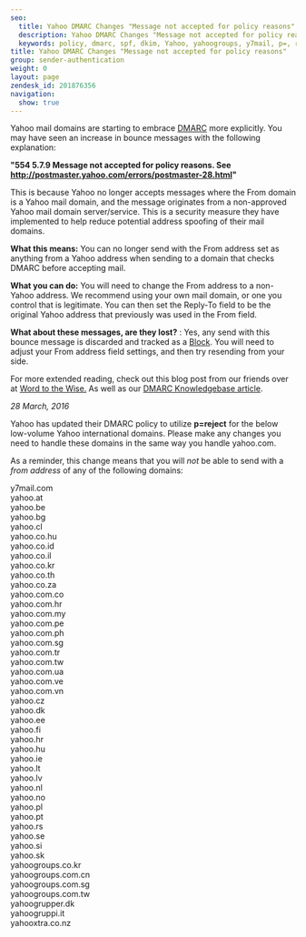 ```yaml
---
seo:
  title: Yahoo DMARC Changes "Message not accepted for policy reasons"
  description: Yahoo DMARC Changes "Message not accepted for policy reasons"
  keywords: policy, dmarc, spf, dkim, Yahoo, yahoogroups, y7mail, p=, reject, p=reject
title: Yahoo DMARC Changes "Message not accepted for policy reasons"
group: sender-authentication
weight: 0
layout: page
zendesk_id: 201876356
navigation:
  show: true
---
```


Yahoo mail domains are starting to embrace [DMARC](http://sendgrid.com/blog/dmarc-domain-based-message-authentication-reporting-conformance/) more explicitly. You may have seen an increase in bounce messages with the following explanation:

**"554 5.7.9 Message not accepted for policy reasons. See http://postmaster.yahoo.com/errors/postmaster-28.html"**

This is because Yahoo no longer accepts messages where the From domain is a Yahoo mail domain, and the message originates from a non-approved Yahoo mail domain server/service. This is a security measure they have implemented to help reduce potential address spoofing of their mail domains. 

 

**What this means:** You can no longer send with the From address set as anything from a Yahoo address when sending to a domain that checks DMARC before accepting mail. 

**What you can do:** You will need to change the From address to a non-Yahoo address. We recommend using your own mail domain, or one you control that is legitimate. You can then set the Reply-To field to be the original Yahoo address that previously was used in the From field. 

**What about these messages, are they lost?** : Yes, any send with this bounce message is discarded and tracked as a [Block](https://app.sendgrid.com/suppressions/blocks). You will need to adjust your From address field settings, and then try resending from your side.

 

For more extended reading, check out this blog post from our friends over at [Word to the Wise.](https://wordtothewise.com/2014/04/brief-dmarc-primer/) As well as our [DMARC Knowledgebase article](https://sendgrid.zendesk.com/hc/en-us/articles/200182958-Everything-about-DMARC-).



_28 March, 2016_

Yahoo has updated their DMARC policy to utilize **p=reject** for the below low-volume Yahoo international domains. Please make any changes you need to handle these domains in the same way you handle yahoo.com. 

As a reminder, this change means that you will _not_ be able to send with a _from address_ of any of the following domains:

y7mail.com  
yahoo.at  
yahoo.be  
yahoo.bg  
yahoo.cl  
yahoo.co.hu  
yahoo.co.id  
yahoo.co.il  
yahoo.co.kr  
yahoo.co.th  
yahoo.co.za  
yahoo.com.co  
yahoo.com.hr  
yahoo.com.my  
yahoo.com.pe  
yahoo.com.ph  
yahoo.com.sg  
yahoo.com.tr  
yahoo.com.tw  
yahoo.com.ua  
yahoo.com.ve  
yahoo.com.vn  
yahoo.cz  
yahoo.dk  
yahoo.ee  
yahoo.fi  
yahoo.hr  
yahoo.hu  
yahoo.ie  
yahoo.lt  
yahoo.lv  
yahoo.nl  
yahoo.no  
yahoo.pl  
yahoo.pt  
yahoo.rs  
yahoo.se  
yahoo.si  
yahoo.sk  
yahoogroups.co.kr  
yahoogroups.com.cn  
yahoogroups.com.sg  
yahoogroups.com.tw  
yahoogrupper.dk  
yahoogruppi.it  
yahooxtra.co.nz  
